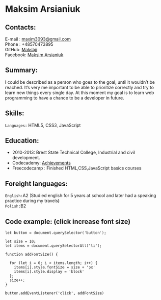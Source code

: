 # Maksim Arsianiuk

## Contacts:
E-mail : maxim3093@gmail.com  
Phone : +48570473895  
GitHub: [Maksbjj](https://github.com/Maksbjj)  
Facebook: [Maksim Arsianiuk](https://www.facebook.com/maxim.arsenyk)

## Summary:
I could be described as a person who goes to the goal, until it wouldn’t be reached.
It’s very  me important to be able to prioritize correctly and try to learn new things every single day.
At this moment my goal is to learn web programming to have a chance to be a developer in future.

## Skills:
`Languages:` HTML5, CSS3, JavaScript

## Education:
* 2010-2013: Brest State Technical College, Industrial and civil development.
* Codecademy: [Achievements](https://www.codecademy.com/users/MaksimArsianiuk/achievements)
* Freecodecamp : Finished HTML,CSS,JavaScript basics courses


## Foreight languages:
`English:`A2 (Studied english for 5 years at school and later had a speaking practice during my travels)  
`Polish:`B2

## Code example: (click increase font size)

```
let button = document.querySelector('button');

let size = 10;
let items = document.querySelectorAll('li');

function addFontSize() {

  for (let i = 0; i < items.length; i++) {
    items[i].style.fontSize = size + 'px'
    items[i].style.display = 'block'
  };
  size++;
}

button.addEventListener('click', addFontSize)
```
